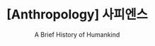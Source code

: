 ---
layout: post
title: "[Anthropology] 사피엔스"
subtitle: "A Brief History of Humankind"
category: books
tags: etcetera book
image:
  path: /assets/img/books/etcetera/2022-01-16/sapiens.jpg
---